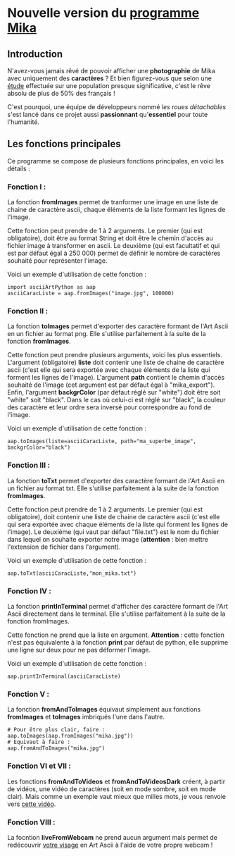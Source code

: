 # Nouvelle version du  [programme Mika](https://fr.wikipedia.org/wiki/Art_ASCII)
## Introduction
N'avez-vous jamais rêvé de pouvoir afficher une **photographie** de Mika avec uniquement des **caractères** ? Et bien figurez-vous que selon une [étude](https://fr.wikipedia.org/wiki/Mensonge) effectuée sur une population presque significative, c'est le rêve absolu de plus de 50% des français !

C'est pourquoi, une équipe de développeurs nommé _les roues détachables_ s'est lancé dans ce projet aussi **passionnant** qu'**essentiel** pour toute l'humanité.
## Les fonctions principales
Ce programme se compose de plusieurs fonctions principales, en voici les détails :
### Fonction I :
La fonction **fromImages** permet de tranformer une image en une liste de chaine de caractère ascii, chaque éléments de la liste formant les lignes de l'image.

Cette fonction peut prendre de 1 à 2 arguments. Le premier (qui est obligatoire), doit être au format String et doit être le chemin d'accès au fichier image à transformer en ascii. Le deuxième (qui est facultatif et qui est par défaut égal à 250 000) permet de définir le nombre de caractères souhaité pour représenter l'image.

Voici un exemple d'utilisation de cette fonction :
```
import asciiArtPython as aap
asciiCaracListe = aap.fromImages("image.jpg", 100000)
```
### Fonction II :
La fonction **toImages** permet d'exporter des caractère formant de l'Art Ascii en un fichier au format png. Elle s'utilise parfaitement à la suite de la fonction **fromImages**.

Cette fonction peut prendre plusieurs arguments, voici les plus essentiels. L'argument (obligatoire) **liste** doit contenir une liste de chaine de caractère ascii (c'est elle qui sera exportée avec chaque éléments de la liste qui forment les lignes de l'image). L'argument **path** contient le chemin d'accès souhaité de l'image (cet argument est par défaut égal à "mika_export"). Enfin, l'argument **backgrColor** (par défaut réglé sur "white") doit être soit "white" soit "black". Dans le cas où celui-ci est réglé sur "black", la couleur des caractère et leur ordre sera inversé pour correspondre au fond de l'image.

Voici un exemple d'utilisation de cette fonction :
```
aap.toImages(liste=asciiCaracListe, path="ma_superbe_image", backgrColor="black")
```
### Fonction III :
La fonction **toTxt** permet d'exporter des caractère formant de l'Art Ascii en un fichier au format txt. Elle s'utilise parfaitement à la suite de la fonction **fromImages**.

Cette fonction peut prendre de 1 à 2 arguments. Le premier (qui est obligatoire), doit contenir une liste de chaine de caractère ascii (c'est elle qui sera exportée avec chaque éléments de la liste qui forment les lignes de l'image). Le deuxième (qui vaut par défaut "file.txt") est le nom du fichier dans lequel on souhaite exporter notre image (**attention** : bien mettre l'extension de fichier dans l'argument).

Voici un exemple d'utilisation de cette fonction :
```
aap.toTxt(asciiCaracListe,"mon_mika.txt")
```
### Fonction IV :
La fonction **printInTerminal** permet d'afficher des caractère formant de l'Art Ascii directement dans le terminal. Elle s'utilise parfaitement à la suite de la fonction fromImages.

Cette fonction ne prend que la liste en argument. **Attention** : cette fonction n'est pas équivalente à la fonction **print** par défaut de python, elle supprime une ligne sur deux pour ne pas déformer l'image.

Voici un exemple d'utilisation de cette fonction :

```
aap.printInTerminal(asciiCaracListe)
```
### Fonction V :
La fonction **fromAndToImages** équivaut simplement aux fonctions **fromImages** et **toImages** imbriqués l'une dans l'autre.
```
# Pour être plus clair, faire :
aap.toImages(aap.fromImages("mika.jpg"))
# Equivaut à faire :
aap.fromAndToImages("mika.jpg")
```
### Fonction VI et VII :
Les fonctions **fromAndToVideos** et **fromAndToVideosDark** créent, à partir de vidéos, une vidéo de caractères (soit en mode sombre, soit en mode clair). Mais comme un exemple vaut mieux que milles mots, je vous renvoie vers [cette vidéo](https://www.instagram.com/guill_prieur/reel/DAd2l_PN7bv/).
### Fonction VIII :
La focntion **liveFromWebcam** ne prend aucun argument mais permet de redécouvrir [votre visage](https://fr.wikipedia.org/wiki/Miroir) en Art Ascii à l'aide de votre propre webcam !